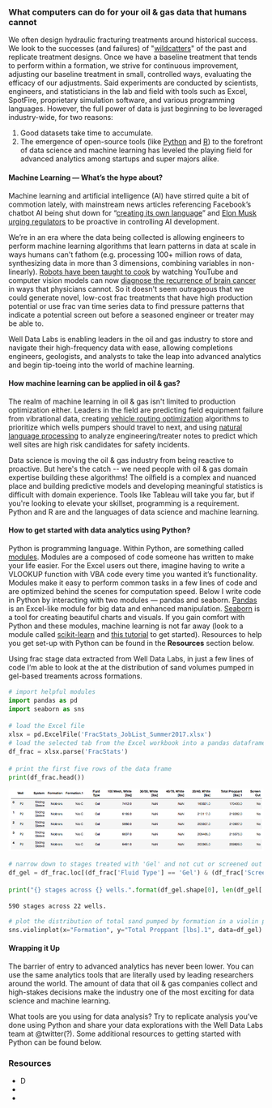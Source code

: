 ### What computers can do for your oil & gas data that humans cannot

We often design hydraulic fracturing treatments around historical success. We look to the successes (and failures) of "[wildcatters](https://en.wikipedia.org/wiki/Wildcatter)" of the past and replicate treatment designs. Once we have a baseline treatment that tends to perform within a formation, we strive for continuous improvement, adjusting our baseline treatment in small, controlled ways, evaluating the efficacy of our adjustments. Said experiments are conducted by scientists, engineers, and statisticians in the lab and field with tools such as Excel, SpotFire, proprietary simulation software, and various programming languages. However, the full power of data is just beginning to be leveraged industry-wide, for two reasons:

1. Good datasets take time to accumulate.
2. The emergence of open-source tools (like [Python](https://www.python.org/) and [R](https://www.r-project.org/)) to the forefront of data science and machine learning has leveled the playing field for advanced analytics among startups and super majors alike.

#### Machine Learning — What’s the hype about?
Machine learning and artificial intelligence (AI) have stirred quite a bit of commotion lately, with mainstream news articles referencing Facebook’s chatbot AI being shut down for “[creating its own language](https://www.theatlantic.com/technology/archive/2017/06/artificial-intelligence-develops-its-own-non-human-language/530436/)” and [Elon Musk urging regulators](http://www.npr.org/2017/07/17/537686649/elon-musk-warns-governors-artificial-intelligence-poses-existential-risk) to be proactive in controlling AI development.

We’re in an era where the data being collected is allowing engineers to perform machine learning algorithms that learn patterns in data at scale in ways humans can't fathom (e.g. processing 100+ million rows of data, synthesizing data in more than 3 dimensions, combining variables in non-linearly). [Robots have been taught to cook](https://www.youtube.com/watch?v=MLJyUmuP6Qg) by watching YouTube and computer vision models can now [diagnose the recurrence of brain cancer](http://neurosciencenews.com/ai-brain-cancer-neurology-5058/) in ways that physicians cannot. So it doesn't seem outrageous that we could generate novel, low-cost frac treatments that have high production potential or use frac van time series data to find pressure patterns that indicate a potential screen out before a seasoned engineer or treater may be able to.

Well Data Labs is enabling leaders in the oil and gas industry to store and navigate their high-frequency data with ease, allowing completions engineers, geologists, and analysts to take the leap into advanced analytics and begin tip-toeing into the world of machine learning.

#### How machine learning can be applied in oil & gas?
The realm of machine learning in oil & gas isn't limited to production optimization either. Leaders in the field are predicting field equipment failure from vibrational data, creating [vehicle routing optimization](https://en.wikipedia.org/wiki/Vehicle_routing_problem) algorithms to prioritize which wells pumpers should travel to next, and using [natural language processing](https://blog.algorithmia.com/introduction-natural-language-processing-nlp/) to analyze engineering/treater notes to predict which well sites are  high risk candidates for safety incidents.

Data science is moving the oil & gas industry from being reactive to proactive. But here's the catch -- we need people with oil & gas domain expertise building these algorithms! The oilfield is a complex and nuanced place and building predictive models and developing meaningful statistics is difficult with domain experience. Tools like Tableau will take you far, but if you're looking to elevate your skillset,  programming is a requirement. Python and R are and the languages of data science and machine learning.

#### How to get started with data analytics using Python?
Python is programming language. Within Python, are something called [modules](https://docs.python.org/2/tutorial/modules.html). Modules are a composed of code someone has written to make your life easier. For the Excel users out there, imagine having to write a VLOOKUP function with VBA code every time you wanted it’s functionality. Modules make it easy to perform common tasks in a few lines of code and are optimized behind the scenes for computation speed.
Below I write code in Python by interacting with two modules — pandas and seaborn. [Pandas](http://pandas.pydata.org/) is an Excel-like module for big data and enhanced manipulation. [Seaborn](https://seaborn.pydata.org/) is a tool for creating beautiful charts and visuals. If you gain comfort with Python and these modules, machine learning is not far away (look to a module called [scikit-learn](http://scikit-learn.org/stable/) and [this tutorial](http://scikit-learn.org/stable/tutorial/basic/tutorial.html) to get started). Resources to help you get set-up with Python can be found in the **Resources** section below.

Using frac stage data extracted from Well Data Labs, in just a few lines of code I’m able to look at the at the distribution of sand volumes pumped in gel-based treaments across formations.

```python
# import helpful modules
import pandas as pd
import seaborn as sns

# load the Excel file
xlsx = pd.ExcelFile('FracStats_JobList_Summer2017.xlsx')
# load the selected tab from the Excel workbook into a pandas dataframe
df_frac = xlsx.parse('FracStats')

# print the first five rows of the data frame
print(df_frac.head())
```

<img alt="dataframe" src="img/df2.png" width='775'>

```python
# narrow down to stages treated with 'Gel' and not cut or screened out
df_gel = df_frac.loc[(df_frac['Fluid Type'] == 'Gel') & (df_frac['Screen Out'] == 'No')]

print("{} stages across {} wells.".format(df_gel.shape[0], len(df_gel['Well'].unique())))
```

`590 stages across 22 wells.`

```python
# plot the distribution of total sand pumped by formation in a violin plot.
sns.violinplot(x="Formation", y="Total Proppant [lbs].1", data=df_gel)
```

#### Wrapping it Up
The barrier of entry to advanced analytics has never been lower. You can use the same analytics tools that are literally used by leading researchers around the world. The amount of data that oil & gas companies collect and high-stakes decisions make the industry one of the most exciting for data science and machine learning.

What tools are you using for data analysis? Try to replicate analysis you’ve done using Python and share your data explorations with the Well Data Labs team at @twitter(?). Some additional resources to getting started with Python can be found below.


### Resources
* D
*
*
